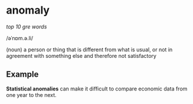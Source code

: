 # anomaly

*top 10 gre words*

/əˈnɒm.ə.li/ 

(noun)  a person or thing that is different from what is usual, or not in agreement with something else and therefore not satisfactory

## Example

**Statistical anomalies** can make it difficult to compare economic data from one year to the next.

